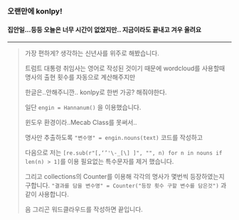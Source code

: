 ### 오랜만에 konlpy!
#### 집안일...등등 오늘은 너무 시간이 없었지만.. 지금이라도 끝내고 겨우 올려요
---
> 가장 편하게? 생각하는 신년사를 위주로 해봤습니다.
>
> 트럼트 대통령 취임사는 영어로 작성된 것이기 때문에 wordcloud를 사용할때 명사의 출현 횟수를 자동으로 계산해주지만
>
> 한글은..안해주니깐.. konlpy로 한번 가공? 해줘야한다.
>
> 일단 ```engin = Hannanum()``` 을 이용했습니다.
>
> 윈도우 환경이라..Mecab Class를 못써서..
>
> 명사만 추출하도록 ```"변수명" = engin.nouns(text)``` 코드를 작성하고
>
> 다음으로 저는 ```[re.sub(r"[,‘’'\-_[\] ]", "", n) for n in nouns if len(n) > 1]```를 이용 필요없는 특수문자를 제거 했습니다.
>
> 그리고 collections의 Counter를 이용해 각각의 명사가 몇번씩 등장하였는지 구합니다.
```"결과를 담을 변수명" = Counter("등장 횟수 구할 변수를 담은것")``` 과 같이 사용합니다.
>
> 음 그리곤 워드클라우드를 작성하면 끝입니다.
